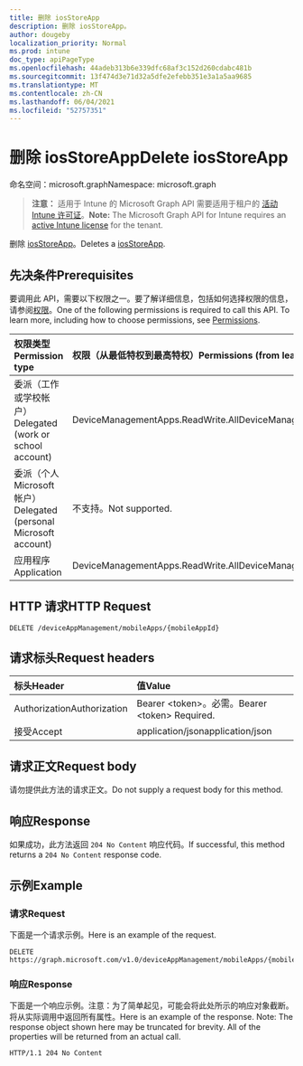 ```yaml
---
title: 删除 iosStoreApp
description: 删除 iosStoreApp。
author: dougeby
localization_priority: Normal
ms.prod: intune
doc_type: apiPageType
ms.openlocfilehash: 44adeb313b6e339dfc68af3c152d260cdabc481b
ms.sourcegitcommit: 13f474d3e71d32a5dfe2efebb351e3a1a5aa9685
ms.translationtype: MT
ms.contentlocale: zh-CN
ms.lasthandoff: 06/04/2021
ms.locfileid: "52757351"
---
```

# <a name="delete-iosstoreapp"></a><span data-ttu-id="03d9c-103">删除 iosStoreApp</span><span class="sxs-lookup"><span data-stu-id="03d9c-103">Delete iosStoreApp</span></span>

<span data-ttu-id="03d9c-104">命名空间：microsoft.graph</span><span class="sxs-lookup"><span data-stu-id="03d9c-104">Namespace: microsoft.graph</span></span>

> <span data-ttu-id="03d9c-105">**注意：** 适用于 Intune 的 Microsoft Graph API 需要适用于租户的 [活动 Intune 许可证](https://go.microsoft.com/fwlink/?linkid=839381)。</span><span class="sxs-lookup"><span data-stu-id="03d9c-105">**Note:** The Microsoft Graph API for Intune requires an [active Intune license](https://go.microsoft.com/fwlink/?linkid=839381) for the tenant.</span></span>

<span data-ttu-id="03d9c-106">删除 [iosStoreApp](../resources/intune-apps-iosstoreapp.md)。</span><span class="sxs-lookup"><span data-stu-id="03d9c-106">Deletes a [iosStoreApp](../resources/intune-apps-iosstoreapp.md).</span></span>

## <a name="prerequisites"></a><span data-ttu-id="03d9c-107">先决条件</span><span class="sxs-lookup"><span data-stu-id="03d9c-107">Prerequisites</span></span>
<span data-ttu-id="03d9c-p101">要调用此 API，需要以下权限之一。要了解详细信息，包括如何选择权限的信息，请参阅[权限](/graph/permissions-reference)。</span><span class="sxs-lookup"><span data-stu-id="03d9c-p101">One of the following permissions is required to call this API. To learn more, including how to choose permissions, see [Permissions](/graph/permissions-reference).</span></span>

|<span data-ttu-id="03d9c-110">权限类型</span><span class="sxs-lookup"><span data-stu-id="03d9c-110">Permission type</span></span>|<span data-ttu-id="03d9c-111">权限（从最低特权到最高特权）</span><span class="sxs-lookup"><span data-stu-id="03d9c-111">Permissions (from least to most privileged)</span></span>|
|:---|:---|
|<span data-ttu-id="03d9c-112">委派（工作或学校帐户）</span><span class="sxs-lookup"><span data-stu-id="03d9c-112">Delegated (work or school account)</span></span>|<span data-ttu-id="03d9c-113">DeviceManagementApps.ReadWrite.All</span><span class="sxs-lookup"><span data-stu-id="03d9c-113">DeviceManagementApps.ReadWrite.All</span></span>|
|<span data-ttu-id="03d9c-114">委派（个人 Microsoft 帐户）</span><span class="sxs-lookup"><span data-stu-id="03d9c-114">Delegated (personal Microsoft account)</span></span>|<span data-ttu-id="03d9c-115">不支持。</span><span class="sxs-lookup"><span data-stu-id="03d9c-115">Not supported.</span></span>|
|<span data-ttu-id="03d9c-116">应用程序</span><span class="sxs-lookup"><span data-stu-id="03d9c-116">Application</span></span>|<span data-ttu-id="03d9c-117">DeviceManagementApps.ReadWrite.All</span><span class="sxs-lookup"><span data-stu-id="03d9c-117">DeviceManagementApps.ReadWrite.All</span></span>|

## <a name="http-request"></a><span data-ttu-id="03d9c-118">HTTP 请求</span><span class="sxs-lookup"><span data-stu-id="03d9c-118">HTTP Request</span></span>
<!-- {
  "blockType": "ignored"
}
-->
``` http
DELETE /deviceAppManagement/mobileApps/{mobileAppId}
```

## <a name="request-headers"></a><span data-ttu-id="03d9c-119">请求标头</span><span class="sxs-lookup"><span data-stu-id="03d9c-119">Request headers</span></span>
|<span data-ttu-id="03d9c-120">标头</span><span class="sxs-lookup"><span data-stu-id="03d9c-120">Header</span></span>|<span data-ttu-id="03d9c-121">值</span><span class="sxs-lookup"><span data-stu-id="03d9c-121">Value</span></span>|
|:---|:---|
|<span data-ttu-id="03d9c-122">Authorization</span><span class="sxs-lookup"><span data-stu-id="03d9c-122">Authorization</span></span>|<span data-ttu-id="03d9c-123">Bearer &lt;token&gt;。必需。</span><span class="sxs-lookup"><span data-stu-id="03d9c-123">Bearer &lt;token&gt; Required.</span></span>|
|<span data-ttu-id="03d9c-124">接受</span><span class="sxs-lookup"><span data-stu-id="03d9c-124">Accept</span></span>|<span data-ttu-id="03d9c-125">application/json</span><span class="sxs-lookup"><span data-stu-id="03d9c-125">application/json</span></span>|

## <a name="request-body"></a><span data-ttu-id="03d9c-126">请求正文</span><span class="sxs-lookup"><span data-stu-id="03d9c-126">Request body</span></span>
<span data-ttu-id="03d9c-127">请勿提供此方法的请求正文。</span><span class="sxs-lookup"><span data-stu-id="03d9c-127">Do not supply a request body for this method.</span></span>

## <a name="response"></a><span data-ttu-id="03d9c-128">响应</span><span class="sxs-lookup"><span data-stu-id="03d9c-128">Response</span></span>
<span data-ttu-id="03d9c-129">如果成功，此方法返回 `204 No Content` 响应代码。</span><span class="sxs-lookup"><span data-stu-id="03d9c-129">If successful, this method returns a `204 No Content` response code.</span></span>

## <a name="example"></a><span data-ttu-id="03d9c-130">示例</span><span class="sxs-lookup"><span data-stu-id="03d9c-130">Example</span></span>

### <a name="request"></a><span data-ttu-id="03d9c-131">请求</span><span class="sxs-lookup"><span data-stu-id="03d9c-131">Request</span></span>
<span data-ttu-id="03d9c-132">下面是一个请求示例。</span><span class="sxs-lookup"><span data-stu-id="03d9c-132">Here is an example of the request.</span></span>
``` http
DELETE https://graph.microsoft.com/v1.0/deviceAppManagement/mobileApps/{mobileAppId}
```

### <a name="response"></a><span data-ttu-id="03d9c-133">响应</span><span class="sxs-lookup"><span data-stu-id="03d9c-133">Response</span></span>
<span data-ttu-id="03d9c-p102">下面是一个响应示例。注意：为了简单起见，可能会将此处所示的响应对象截断。将从实际调用中返回所有属性。</span><span class="sxs-lookup"><span data-stu-id="03d9c-p102">Here is an example of the response. Note: The response object shown here may be truncated for brevity. All of the properties will be returned from an actual call.</span></span>
``` http
HTTP/1.1 204 No Content
```




